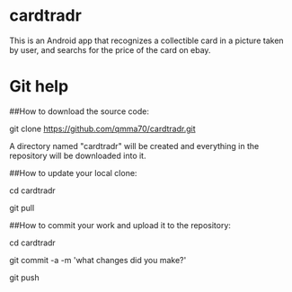 # cardtradr

This is an Android app that recognizes a collectible card in a picture taken by user, and searchs for the price of the card on ebay.

# Git help
##How to download the source code:

git clone https://github.com/qmma70/cardtradr.git

A directory named "cardtradr" will be created and everything in the repository will be downloaded into it.

##How to update your local clone:

cd cardtradr 

git pull 

##How to commit your work and upload it to the repository:

cd cardtradr

git commit -a -m 'what changes did you make?'

git push
